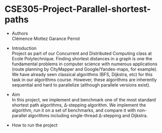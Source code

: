 # CSE305-Project-Parallel-shortest-paths

- Authors  
Clémence Mottez
Garance Perrot

- Introduction  
Project as part of our Concurrent and Distributed Computing class at Ecole Polytechnique.
Finding shortest distances in a graph is one the fundamental problems in computer science with
numerous applications (route planning by CityMapper and Google/Yandex-maps, for example).
We have already seen classical algorithms (BFS, Dijkstra, etc) for this task in our algorithms course.
However, these algorithms are inherently sequential and hard to parallelize (although parallele versions exist).

- Aim  
In this project, we implement and benchmark one of the most standard shortest path algorithms, ∆-stepping algorithm.
We implement the algorithm, run it on a set of benchmarks, and compare it with non-parallel algorithms including single-thread ∆-stepping and Dijkstra.

- How to run the project

